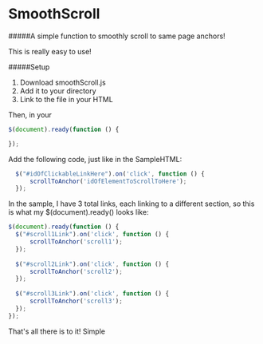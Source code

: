 # SmoothScroll
#####A simple function to smoothly scroll to same page anchors!

This is really easy to use! 

#####Setup
1. Download smoothScroll.js
2. Add it to your directory
3. Link to the file in your HTML


Then, in your 
```javascript
$(document).ready(function () {

});
```

Add the following code, just like in the SampleHTML:

```javascript
  $("#idOfClickableLinkHere").on('click', function () {
      scrollToAnchor('idOfElementToScrollToHere');
  });
```

In the sample, I have 3 total links, each linking to a different section,
so this is what my $(document).ready() looks like:

```javascript
$(document).ready(function () {
  $("#scroll1Link").on('click', function () {
      scrollToAnchor('scroll1');
  });
  
  $("#scroll2Link").on('click', function () {
      scrollToAnchor('scroll2');
  });
  
  $("#scroll3Link").on('click', function () {
      scrollToAnchor('scroll3');
  });
});
```

That's all there is to it! Simple
